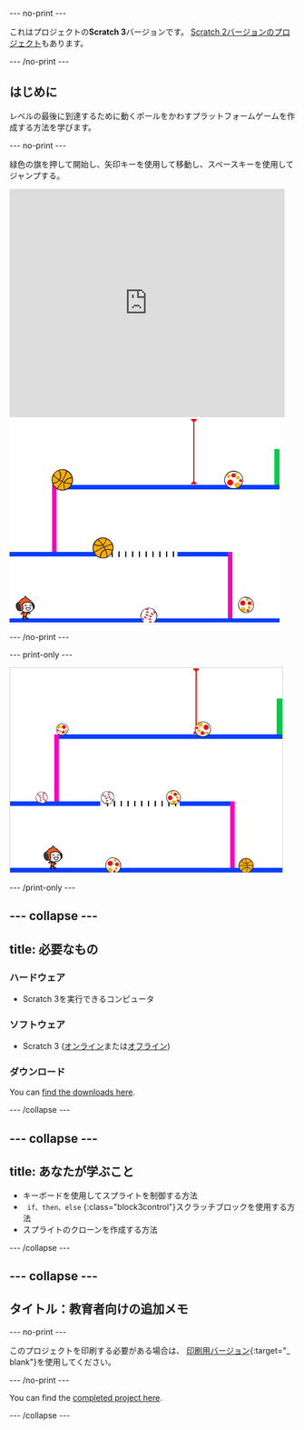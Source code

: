 \--- no-print \---

これはプロジェクトの**Scratch 3**バージョンです。 [Scratch 2バージョンのプロジェクト](https://projects.raspberrypi.org/en/projects/dodgeball-scratch2)もあります。

\--- /no-print \---

## はじめに

レベルの最後に到達するために動くボールをかわすプラットフォームゲームを作成する方法を学びます。

\--- no-print \---

緑色の旗を押して開始し、矢印キーを使用して移動し、<kbd>スペース</kbd>キーを使用してジャンプする。

<div class="scratch-preview">
  <iframe allowtransparency="true" width="485" height="402" src="https://scratch.mit.edu/projects/embed/251809924/?autostart=false" frameborder="0" scrolling="no"></iframe>
  <img src="images/dodge-final.png">
</div>

\--- /no-print \---

\--- print-only \---

![ドッジボールゲームがプレイされています](images/dodgeball-showcase.png)

\--- /print-only \---

## \--- collapse \---

## title: 必要なもの

### ハードウェア

+ Scratch 3を実行できるコンピュータ

### ソフトウェア

+ Scratch 3 ([オンライン](https://scratch.mit.edu/projects/editor/)または[オフライン](https://scratch.mit.edu/download/))

### ダウンロード

You can [find the downloads here](https://rpf.io/p/en/dodgeball-go).

\--- /collapse \---

## \--- collapse \---

## title: あなたが学ぶこと

+ キーボードを使用してスプライトを制御する方法
+ ` if、then、else` {:class="block3control"}スクラッチブロックを使用する方法
+ スプライトのクローンを作成する方法

\--- /collapse \---

## \--- collapse \---

## タイトル：教育者向けの追加メモ

\--- no-print \---

このプロジェクトを印刷する必要がある場合は、 [印刷用バージョン](https://projects.raspberrypi.org/en/projects/dodgeball/print){:target="_ blank"}を使用してください。

\--- /no-print \---

You can find the [completed project here](https://rpf.io/p/en/dodgeball-get).

\--- /collapse \---